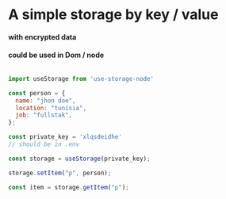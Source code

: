 # A simple storage by key / value

#### with encrypted data

#### could be used in Dom / node

```js

import useStorage from 'use-storage-node'

const person = {
  name: "jhon doe",
  location: "tunisia",
  job: "fullstak",
};

const private_key = 'xlqsdeidhe'
// should be in .env

const storage = useStorage(private_key);

storage.setItem("p", person);

const item = storage.getItem("p");


```
